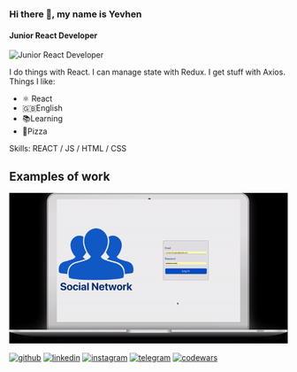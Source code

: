 ### Hi there 👋, my name is Yevhen
#### Junior React Developer 
![Junior React Developer ](https://tsh.io/wp-content/uploads/2019/12/react-meme1_.png)

I do things with React. I can manage state with Redux. I get stuff with Axios. 
Things I like:
- ⚛️ React 
- 🇬🇧English
- 📚Learning
- 🍕Pizza

Skills: REACT / JS / HTML / CSS

## Examples of work
<img src="https://github.com/YevhenYevhen/YevhenYevhen/blob/main/readme.gif" />


[<img src='https://cdn.jsdelivr.net/npm/simple-icons@3.0.1/icons/github.svg' alt='github' height='40'>](https://github.com/yevhenyevhen)  [<img src='https://cdn.jsdelivr.net/npm/simple-icons@3.0.1/icons/linkedin.svg' alt='linkedin' height='40'>](https://www.linkedin.com/in/http://linkedin.com/in/yevhenvinnykov/)  [<img src='https://cdn.jsdelivr.net/npm/simple-icons@3.0.1/icons/instagram.svg' alt='instagram' height='40'>](https://www.instagram.com/https://www.instagram.com/yevhen.vinnykov//)  [<img src='https://cdn.jsdelivr.net/npm/simple-icons@3.0.1/icons/telegram.svg' alt='telegram' height='40'>](https://t.me/yevhen_v)  [<img src='https://cdn.jsdelivr.net/npm/simple-icons@3.0.1/icons/codewars.svg' alt='codewars' height='40'>](https://www.codewars.com/users/YevhenYevhen)  


